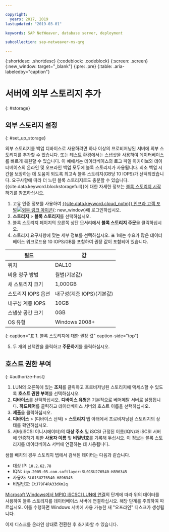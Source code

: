 ```yaml
---

copyright:
  years: 2017, 2019
lastupdated: "2019-03-01"

keywords: SAP NetWeaver, database server, deployment

subcollection: sap-netweaver-ms-qrg

---
```


{:shortdesc: .shortdesc}
{:codeblock: .codeblock}
{:screen: .screen}
{:new_window: target="_blank"}
{:pre: .pre}
{:table: .aria-labeledby="caption"}

# 서버에 외부 스토리지 추가
{: #storage}

## 외부 스토리지 설정
{: #set_up_storage}

외부 스토리지를 백업 디바이스로 사용하려면 하나 이상의 프로비저닝된 서버에 외부 스토리지를 추가할 수 있습니다. 또는 테스트 환경에서는 스냅샷을 사용하여 데이터베이스를 빠르게 복원할 수 있습니다. 이 예에서는 데이터베이스의 로그 파일 아카이브와 데이터베이스의 온라인 및 오프라인 백업 모두에 블록 스토리지가 사용됩니다. 최소 백업 시간을 보장하는 데 도움이 되도록 최고속 블록 스토리지(GB당 10 IOPS)가 선택되었습니다. 요구사항에 따라 더 느린 블록 스토리지로도 충분할 수 있습니다. {{site.data.keyword.blockstoragefull}}에 대한 자세한 정보는 [블록 스토리지 시작하기](/docs/infrastructure/BlockStorage?topic=BlockStorage-getting-started#getting-started)를 참조하십시오.

1. 고유 인증 정보를 사용하여 [{{site.data.keyword.cloud_notm}} 인프라 고객 포털![외부 링크 아이콘](../icons/launch-glyph.svg "외부 링크 아이콘")](https://control.softlayer.com/){: new_window}에 로그인하십시오.
2. **스토리지** > **블록 스토리지**를 선택하십시오.
3. 블록 스토리지 페이지의 오른쪽 상단 모서리에서 **블록 스토리지 주문**을 클릭하십시오.
4. 스토리지 요구사항에 맞는 세부 정보를 선택하십시오. 표 1에는 수요가 많은 데이터베이스 워크로드용 10 IOPS/GB를 포함하여 권장 값이 포함되어 있습니다.

|필드               |값                                        |
| -------------------------------- | ------------------------------------------------- |
|위치                          |DAL10                                             |
|비용 청구 방법                    |월별(기본값)                                 |
|새 스토리지 크기                  |1,000GB                                           |
|스토리지 IOPS 옵션              |내구성(계층 IOPS)(기본값)                 |
|내구성 계층 IOPS             | 10GB                                             |
|스냅샷 공간 크기               |0GB                                              |
|OS 유형                           | Windows 2008+                                     |
{: caption="표 1. 블록 스토리지에 대한 권장 값" caption-side="top"}

5. 두 개의 선택란을 클릭하고 **주문하기**를 클릭하십시오.

## 호스트 권한 부여
{: #authorize-host}

1. LUN의 오른쪽에 있는 **조치**를 클릭하고 프로비저닝된 스토리지에 액세스할 수 있도록 **호스트 권한 부여**를 선택하십시오.
2. **디바이스**를 선택하십시오. **디바이스 유형**은 기본적으로 베어메탈 서버로 설정됩니다. **하드웨어**를 클릭하고 데이터베이스 서버의 호스트 이름을 선택하십시오.
3. **제출**을 클릭하십시오.
4. **디바이스** > (디바이스 선택) > **스토리지** 탭 아래에서 프로비저닝된 스토리지의 상태를 확인하십시오.
5. 서버(iSCSI 이니시에이터)의 **대상 주소** 및 iSCSI 규정된 이름(IQN)과 iSCSI 서버에 인증하기 위한 **사용자 이름** 및 **비밀번호**를 기록해 두십시오. 이 정보는 블록 스토리지를 데이터베이스 서버에 연결하는 데 사용됩니다.

샘플 배치의 경우 스토리지 탭에서 검색된 데이터는 다음과 같습니다.
   * 대상 IP: `10.2.62.78`
   * IQN: `iqn.2005-05.com.softlayer:SL01SU276540-H896345`
   * 사용자: `SL01SU276540-H896345`
   * 비밀번호: `EtJ79F4RA33dXm2q`

[Microsoft Windows에서 MPIO iSCSCI LUN에 연결](/docs/infrastructure/BlockStorage?topic=BlockStorage-mountingWindows#mountingWindows)의 단계에 따라 위의 데이터를 사용하여 블록 스토리지를 데이터베이스 서버에 연결하십시오. 해당 단계를 주의하여 따르십시오. 이를 수행하면 Windows 서버에 사용 가능한 새 "오프라인" 디스크가 생성됩니다.

이제 디스크를 온라인 상태로 전환한 후 초기화할 수 있습니다.
